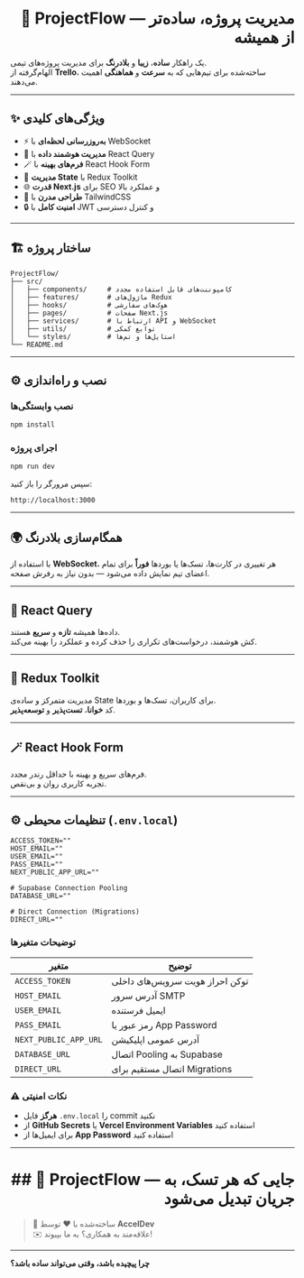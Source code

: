 <h1 align="right">🧩 ProjectFlow — مدیریت پروژه، ساده‌تر از همیشه</h1>

یک راهکار **ساده**، **زیبا** و **بلادرنگ** برای مدیریت پروژه‌های تیمی.  
الهام‌گرفته از **Trello**، ساخته‌شده برای تیم‌هایی که به **سرعت** و **هماهنگی** اهمیت می‌دهند.

---

## ✨ ویژگی‌های کلیدی

- ⚡ **به‌روزرسانی لحظه‌ای** با WebSocket
- 🧠 **مدیریت هوشمند داده** با React Query
- 🪄 **فرم‌های بهینه** با React Hook Form
- 🧩 **مدیریت State** با Redux Toolkit
- 🌐 **قدرت Next.js** برای SEO و عملکرد بالا
- 🎨 **طراحی مدرن** با TailwindCSS
- 🔒 **امنیت کامل** با JWT و کنترل دسترسی

---

## 🏗️ ساختار پروژه

```
ProjectFlow/
├── src/
│   ├── components/     # کامپوننت‌های قابل استفاده مجدد
│   ├── features/       # ماژول‌های Redux
│   ├── hooks/          # هوک‌های سفارشی
│   ├── pages/          # صفحات Next.js
│   ├── services/       # ارتباط با API و WebSocket
│   ├── utils/          # توابع کمکی
│   └── styles/         # استایل‌ها و تم‌ها
└── README.md
```

---

## ⚙️ نصب و راه‌اندازی

### نصب وابستگی‌ها
```bash
npm install
```

### اجرای پروژه
```bash
npm run dev
```

سپس مرورگر را باز کنید:
```
http://localhost:3000
```

---

## 🌍 همگام‌سازی بلادرنگ

با استفاده از **WebSocket**، هر تغییری در کارت‌ها، تسک‌ها یا بوردها **فوراً** برای تمام اعضای تیم نمایش داده می‌شود — بدون نیاز به رفرش صفحه.

---

## 🧠 React Query

داده‌ها همیشه **تازه** و **سریع** هستند.  
کش هوشمند، درخواست‌های تکراری را حذف کرده و عملکرد را بهینه می‌کند.

---

## 🧰 Redux Toolkit

مدیریت متمرکز و ساده‌ی State برای کاربران، تسک‌ها و بوردها.  
کد **خوانا**، **تست‌پذیر** و **توسعه‌پذیر**.

---

## 🪄 React Hook Form

فرم‌های سریع و بهینه با حداقل رندر مجدد.  
تجربه کاربری روان و بی‌نقص.



---

## ⚙️ تنظیمات محیطی (`.env.local`)

```env
ACCESS_TOKEN=""
HOST_EMAIL=""
USER_EMAIL=""
PASS_EMAIL=""
NEXT_PUBLIC_APP_URL=""

# Supabase Connection Pooling
DATABASE_URL=""

# Direct Connection (Migrations)
DIRECT_URL=""
```

### توضیحات متغیرها

| متغیر | توضیح |
|-------|-------|
| `ACCESS_TOKEN` | توکن احراز هویت سرویس‌های داخلی |
| `HOST_EMAIL` | آدرس سرور SMTP |
| `USER_EMAIL` | ایمیل فرستنده |
| `PASS_EMAIL` | رمز عبور یا App Password |
| `NEXT_PUBLIC_APP_URL` | آدرس عمومی اپلیکیشن |
| `DATABASE_URL` | اتصال Pooling به Supabase |
| `DIRECT_URL` | اتصال مستقیم برای Migrations |

### ⚠️ نکات امنیتی

- **هرگز** فایل `.env.local` را commit نکنید
- از **GitHub Secrets** یا **Vercel Environment Variables** استفاده کنید
- برای ایمیل‌ها از **App Password** استفاده کنید

---

<h1 align="right">## 🚀 ProjectFlow — جایی که هر تسک، به جریان تبدیل می‌شود</h1>

> 💼 ساخته‌شده با ❤️ توسط **AccelDev**  
> ✉️ علاقه‌مند به همکاری؟ به ما بپیوند!

---

**چرا پیچیده باشد، وقتی می‌تواند ساده باشد؟**
